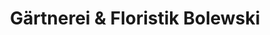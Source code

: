 ---
title: "Gärtnerei & Floristik Bolewski"
url: /borken/gaertnerei-und-floristik-bolewski/
shop: Garten-Center
---